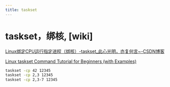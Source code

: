 ```yaml
---
title: taskset
---
```


# taskset，绑核, [wiki]

[Linux绑定CPU运行指定进程（绑核）-taskset_此心光明，亦复何言~-CSDN博客](../taskset/Linux绑定CPU运行指定进程（绑核）-taskset_此心光明，亦复何言~-CSDN博客%2048db8e0ac87345a389a03d651ad436f7.md)

[Linux taskset Command Tutorial for Beginners (with Examples)](../taskset/Linux%20taskset%20Command%20Tutorial%20for%20Beginners.md)

```bash
taskset -cp 42 12345
taskset -cp 2,3 12345
taskset -cp 2,3-7 12345
```